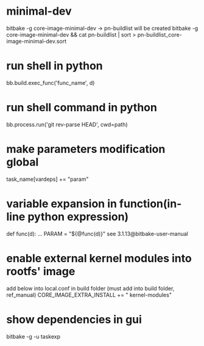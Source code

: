 # minimal-dev
bitbake -g core-image-minimal-dev
    -> pn-buildlist will be created
bitbake -g core-image-minimal-dev && cat pn-buildlist | sort > pn-buildlist_core-image-minimal-dev.sort

# run shell in python
bb.build.exec_func('func_name', d)

# run shell command in python
bb.process.run('git rev-parse HEAD', cwd=path)

# make parameters modification global
task_name[vardeps] += "param"

# variable expansion in function(in-line python expression)
def func(d):
    ...
PARAM = "${@func(d)}"
see 3.1.13@bitbake-user-manual

# enable external kernel modules into rootfs' image
add below into local.conf in build folder (must add into build folder, ref_manual)
CORE_IMAGE_EXTRA_INSTALL += " kernel-modules"

# show dependencies in gui
bitbake -g -u taskexp <recipe>
